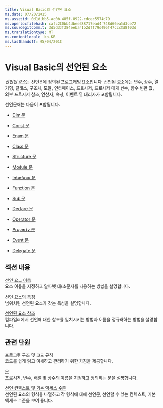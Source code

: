 ```yaml
---
title: Visual Basic의 선언된 요소
ms.date: 07/20/2015
ms.assetid: 0d1d1bb5-ac0b-485f-8922-cdcec5574c79
ms.openlocfilehash: cafc280bb4dbee388717ead4f748d66ea5d3ce72
ms.sourcegitcommit: 3d5d33f384eeba41b2dff79d096f47ccc8d8f03d
ms.translationtype: MT
ms.contentlocale: ko-KR
ms.lasthandoff: 05/04/2018
---
```

# <a name="declared-elements-in-visual-basic"></a>Visual Basic의 선언된 요소
*선언된 요소*는 선언문에 정의된 프로그래밍 요소입니다. 선언된 요소에는 변수, 상수, 열거형, 클래스, 구조체, 모듈, 인터페이스, 프로시저, 프로시저 매개 변수, 함수 반환 값, 외부 프로시저 참조, 연산자, 속성, 이벤트 및 대리자가 포함됩니다.  
  
 선언문에는 다음이 포함됩니다.  
  
-   [Dim 문](../../../../visual-basic/language-reference/statements/dim-statement.md)  
  
-   [Const 문](../../../../visual-basic/language-reference/statements/const-statement.md)  
  
-   [Enum 문](../../../../visual-basic/language-reference/statements/enum-statement.md)  
  
-   [Class 문](../../../../visual-basic/language-reference/statements/class-statement.md)  
  
-   [Structure 문](../../../../visual-basic/language-reference/statements/structure-statement.md)  
  
-   [Module 문](../../../../visual-basic/language-reference/statements/module-statement.md)  
  
-   [Interface 문](../../../../visual-basic/language-reference/statements/interface-statement.md)  
  
-   [Function 문](../../../../visual-basic/language-reference/statements/function-statement.md)  
  
-   [Sub 문](../../../../visual-basic/language-reference/statements/sub-statement.md)  
  
-   [Declare 문](../../../../visual-basic/language-reference/statements/declare-statement.md)  
  
-   [Operator 문](../../../../visual-basic/language-reference/statements/operator-statement.md)  
  
-   [Property 문](../../../../visual-basic/language-reference/statements/property-statement.md)  
  
-   [Event 문](../../../../visual-basic/language-reference/statements/event-statement.md)  
  
-   [Delegate 문](../../../../visual-basic/language-reference/statements/delegate-statement.md)  
  
## <a name="in-this-section"></a>섹션 내용  
 [선언 요소 이름](../../../../visual-basic/programming-guide/language-features/declared-elements/declared-element-names.md)  
 요소 이름을 지정하고 알파벳 대/소문자를 사용하는 방법을 설명합니다.  
  
 [선언 요소의 특징](../../../../visual-basic/programming-guide/language-features/declared-elements/declared-element-characteristics.md)  
 범위처럼 선언된 요소가 갖는 특성을 설명합니다.  
  
 [선언된 요소 참조](../../../../visual-basic/programming-guide/language-features/declared-elements/references-to-declared-elements.md)  
 컴파일러에서 선언에 대한 참조를 일치시키는 방법과 이름을 정규화하는 방법을 설명합니다.  
  
## <a name="related-sections"></a>관련 단원  
 [프로그램 구조 및 코드 규칙](../../../../visual-basic/programming-guide/program-structure/program-structure-and-code-conventions.md)  
 코드를 쉽게 읽고 이해하고 관리하기 위한 지침을 제공합니다.  
  
 [문](../../../../visual-basic/language-reference/statements/index.md)  
 프로시저, 변수, 배열 및 상수의 이름을 지정하고 정의하는 문을 설명합니다.  
  
 [선언 컨텍스트 및 기본 액세스 수준](../../../../visual-basic/language-reference/statements/declaration-contexts-and-default-access-levels.md)  
 선언된 요소의 형식을 나열하고 각 형식에 대해 선언문, 선언할 수 있는 컨텍스트, 기본 액세스 수준을 보여 줍니다.
